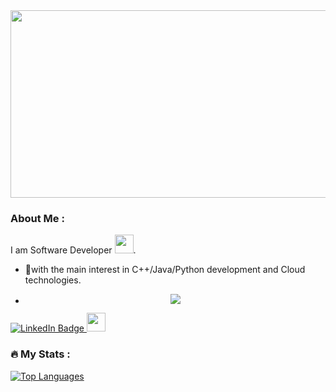 <div align="center">
  <img src="https://media.giphy.com/media/dWesBcTLavkZuG35MI/giphy.gif" width="600" height="300"/>
</div>

### About Me :
I am Software Developer <img src="https://media.giphy.com/media/WUlplcMpOCEmTGBtBW/giphy.gif" width="30">.
- :telescope:with the main interest in C++/Java/Python development and Cloud technologies.
- <p align="center">
  <a href="https://skillicons.dev">
    <img src="https://skillicons.dev/icons?i=cpp,java,py,go,c,cs,git,docker,linux,mysql,sqlite,qt,unity" />
  </a>
</p>
<div id="badges">
  <a href="https://www.linkedin.com/in/yakub-yakubov-a46898223/">
    <img src="https://img.shields.io/badge/LinkedIn-blue?style=for-the-badge&logo=linkedin&logoColor=white" alt="LinkedIn Badge"/>
    <img src="https://media.giphy.com/media/hvRJCLFzcasrR4ia7z/giphy.gif" width="30px"/>
  </a>
</div>
    
### :fire: My Stats :
<a href="https://github.com/Yakub28" align="left"><img src="https://github-readme-stats.vercel.app/api/top-langs/?username=Yakub28&langs_count=10&title_color=ffffff&text_color=ffffff&icon_color=14b8a6&bg_color=1c1917&hide_border=true&locale=en&custom_title=Top%20%Languages" alt="Top Languages" /></a>
